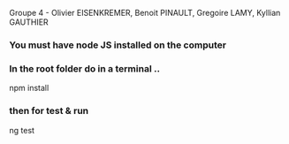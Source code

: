 Groupe 4 - Olivier EISENKREMER, Benoit PINAULT, Gregoire LAMY, Kyllian GAUTHIER

### You must have node JS installed on the computer ###
### In the root folder do in a terminal .. ###
npm install
### then for test & run ###
ng test
